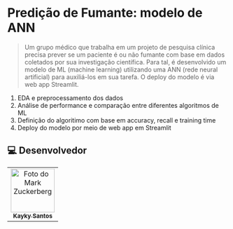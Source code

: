 # Predição de Fumante: modelo de ANN

> Um grupo médico que trabalha em um projeto de pesquisa clínica precisa prever se um paciente é ou não fumante com base em dados coletados por sua investigação científica. Para tal, é desenvolvido um modelo de ML (machine learning) utilizando uma ANN (rede neural artificial) para auxiliá-los em sua tarefa. O deploy do modelo é via web app Streamlit.

1. EDA e preprocessamento dos dados
2. Análise de performance e comparação entre diferentes algoritmos de ML
3. Definição do algoritimo com base em accuracy, recall e training time
4. Deploy do modelo por meio de web app em Streamlit

##  💻 Desenvolvedor


<table>
  <tr>
    <td align="center">
      <a href="#">
        <img src="https://avatars.githubusercontent.com/u/75142111?v=4" width="100px;" alt="Foto do Mark Zuckerberg"/><br>
        <sub>
          <b>Kayky Santos</b>
        </sub>
      </a>
    </td>
  </tr>
</table>
